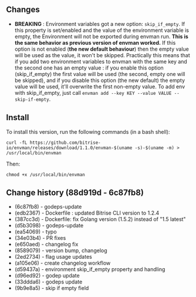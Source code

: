 ## Changes

* __BREAKING__ : Environment variables got a new option: `skip_if_empty`. If this property is set/enabled and the value of the environment variable is empty, the Environment will not be exported during envman run. **This is the same behavior as previous version of envman worked.** If this option is not enabled (**the new default behaviour**) then the empty value will be used as the value, it won't be skipped. Practically this means that if you add two environment variables to envman with the same key and the second one has an empty value : if you enable this option (skip_if_empty) the first value will be used (the second, empty one will be skipped), and if you disable this option (the new default) the empty value will be used, it'll overwrite the first non-empty value. To add env with skip_if_empty, just call `envman add --key KEY --value VALUE --skip-if-empty`.


## Install

To install this version, run the following commands (in a bash shell):

```
curl -fL https://github.com/bitrise-io/envman/releases/download/1.1.0/envman-$(uname -s)-$(uname -m) > /usr/local/bin/envman
```

Then:

```
chmod +x /usr/local/bin/envman
```

## Change history (88d919d - 6c87fb8)

* (6c87fb8) - godeps-update
* (edb2367) - Dockerfile : updated Bitrise CLI version to 1.2.4
* (387cc3d) - Dockerfile: fix Golang version (1.5.2) instead of "1.5 latest"
* (d5b3098) - godeps-update
* (ea54069) - typo
* (34e03b4) - PR fixes
* (e650aed) - changelog fix
* (8589079) - version bump, changelog
* (2ed2734) - flag usage updates
* (a105e06) - create changelog workflow
* (d59437a) - environment skip_if_empty property and handling
* (d96ed92) - godep update
* (33ddda6) - godeps update
* (9b9e8a5) - skip if empty field
